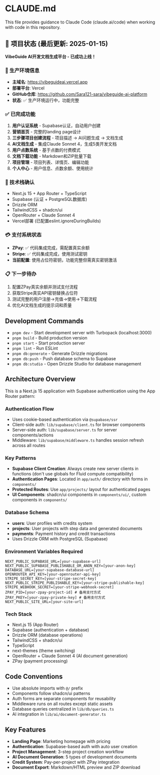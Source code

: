 # CLAUDE.md

This file provides guidance to Claude Code (claude.ai/code) when working with code in this repository.

## 🎉 项目状态 (最后更新: 2025-01-15)

**VibeGuide AI开发文档生成平台 - 已成功上线！**

### 🚀 生产环境信息
- **主域名**: https://vibeguideai.vercel.app
- **部署平台**: Vercel
- **GitHub仓库**: https://github.com/Sara121-sara/vibeguide-ai-platform
- **状态**: ✅ 生产环境运行中，功能完整

### ✅ 已完成功能
1. **用户认证系统** - Supabase认证，自动用户创建
2. **营销首页** - 完整的landing page设计
3. **三步骤项目创建流程** - 项目描述 → AI问题生成 → 文档生成
4. **AI文档生成** - 集成Claude Sonnet 4，生成5类开发文档
5. **用户点数系统** - 基于点数的付费模式
6. **文档下载功能** - Markdown和ZIP批量下载
7. **项目管理** - 项目列表、详情页、编辑功能
8. **个人中心** - 用户信息、点数余额、使用统计

### 🔧 技术栈确认
- Next.js 15 + App Router + TypeScript
- Supabase (认证 + PostgreSQL数据库)
- Drizzle ORM
- TailwindCSS + shadcn/ui
- OpenRouter + Claude Sonnet 4
- Vercel部署 (已配置eslint.ignoreDuringBuilds)

### 💳 支付系统状态
- **ZPay**: ✅ 代码集成完成，需配置真实余额
- **Stripe**: ✅ 代码集成完成，使用测试密钥
- **当前配置**: 使用占位符密钥，功能完整但需真实密钥激活

### 📋 下一步待办
1. 配置ZPay真实余额并测试支付流程
2. 获取Stripe真实API密钥替换占位符  
3. 测试完整的用户注册→充值→使用→下载流程
4. 优化AI文档生成的提示词和质量

## Development Commands

- `pnpm dev` - Start development server with Turbopack (localhost:3000)
- `pnpm build` - Build production version
- `pnpm start` - Start production server
- `pnpm lint` - Run ESLint
- `pnpm db:generate` - Generate Drizzle migrations
- `pnpm db:push` - Push database schema to Supabase
- `pnpm db:studio` - Open Drizzle Studio for database management

## Architecture Overview

This is a Next.js 15 application with Supabase authentication using the App Router pattern:

### Authentication Flow
- Uses cookie-based authentication via `@supabase/ssr`
- Client-side auth: `lib/supabase/client.ts` for browser components
- Server-side auth: `lib/supabase/server.ts` for server components/actions
- Middleware: `lib/supabase/middleware.ts` handles session refresh across all routes

### Key Patterns
- **Supabase Client Creation**: Always create new server clients in functions (don't use globals for Fluid compute compatibility)
- **Authentication Pages**: Located in `app/auth/` directory with forms in `components/`
- **Protected Routes**: Use `app/projects/` layout for authenticated pages
- **UI Components**: shadcn/ui components in `components/ui/`, custom components in `components/`

### Database Schema
- **users**: User profiles with credits system
- **projects**: User projects with step data and generated documents
- **payments**: Payment history and credit transactions
- Uses Drizzle ORM with PostgreSQL (Supabase)

### Environment Variables Required
```
NEXT_PUBLIC_SUPABASE_URL=[your-supabase-url]
NEXT_PUBLIC_SUPABASE_PUBLISHABLE_OR_ANON_KEY=[your-anon-key]
DATABASE_URL=[your-supabase-database-url]
OPENROUTER_API_KEY=[your-openrouter-api-key]
STRIPE_SECRET_KEY=[your-stripe-secret-key]
NEXT_PUBLIC_STRIPE_PUBLISHABLE_KEY=[your-stripe-publishable-key]
STRIPE_WEBHOOK_SECRET=[your-stripe-webhook-secret]
ZPAY_PID=[your-zpay-project-id] # 备用支付方式
ZPAY_PKEY=[your-zpay-private-key] # 备用支付方式  
NEXT_PUBLIC_SITE_URL=[your-site-url]
```

### Tech Stack
- Next.js 15 (App Router)
- Supabase (authentication + database)
- Drizzle ORM (database operations)
- TailwindCSS + shadcn/ui
- TypeScript
- next-themes (theme switching)
- OpenRouter + Claude Sonnet 4 (AI document generation)
- ZPay (payment processing)

## Code Conventions
- Use absolute imports with `@/` prefix
- Components follow shadcn/ui patterns
- Auth forms are separate components for reusability
- Middleware runs on all routes except static assets
- Database queries centralized in `lib/db/queries.ts`
- AI integration in `lib/ai/document-generator.ts`

## Key Features
- **Landing Page**: Marketing homepage with pricing
- **Authentication**: Supabase-based auth with auto user creation
- **Project Management**: 3-step project creation workflow
- **AI Document Generation**: 5 types of development documents
- **Credit System**: Pay-per-project with ZPay integration
- **Document Export**: Markdown/HTML preview and ZIP download